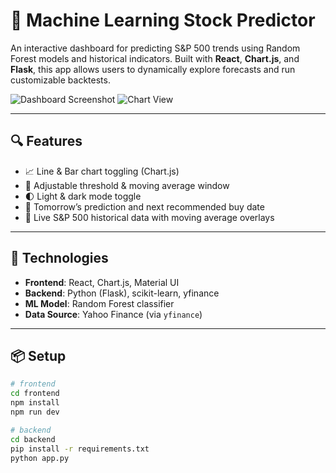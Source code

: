 # 🧠 Machine Learning Stock Predictor

An interactive dashboard for predicting S&P 500 trends using Random Forest models and historical indicators. Built with **React**, **Chart.js**, and **Flask**, this app allows users to dynamically explore forecasts and run customizable backtests.

![Dashboard Screenshot](screenshots/dashboard.png)
![Chart View](screenshots/chart.png)

---

## 🔍 Features

- 📈 Line & Bar chart toggling (Chart.js)
- 🧪 Adjustable threshold & moving average window
- 🌓 Light & dark mode toggle
- 🧠 Tomorrow’s prediction and next recommended buy date
- 🔄 Live S&P 500 historical data with moving average overlays

---

## 🚀 Technologies

- **Frontend**: React, Chart.js, Material UI
- **Backend**: Python (Flask), scikit-learn, yfinance
- **ML Model**: Random Forest classifier
- **Data Source**: Yahoo Finance (via `yfinance`)

---

## 📦 Setup

```bash
# frontend
cd frontend
npm install
npm run dev

# backend
cd backend
pip install -r requirements.txt
python app.py
